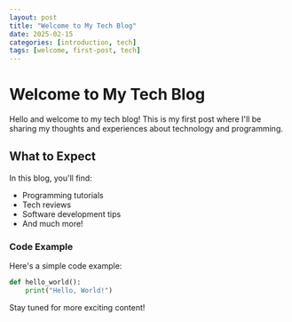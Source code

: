 ```yaml
---
layout: post
title: "Welcome to My Tech Blog"
date: 2025-02-15
categories: [introduction, tech]
tags: [welcome, first-post, tech]
---
```


# Welcome to My Tech Blog

Hello and welcome to my tech blog! This is my first post where I'll be sharing my thoughts and experiences about technology and programming.

## What to Expect

In this blog, you'll find:

- Programming tutorials
- Tech reviews
- Software development tips
- And much more!

### Code Example

Here's a simple code example:

```python
def hello_world():
    print("Hello, World!")
```

Stay tuned for more exciting content!
